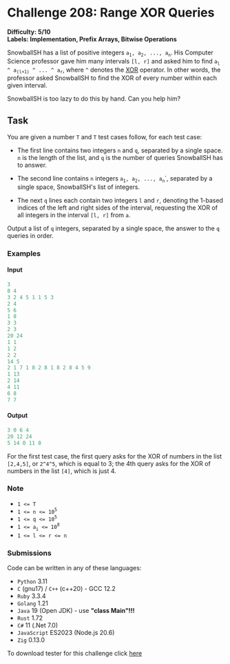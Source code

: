 # Challenge 208: Range XOR Queries

**Difficulty: 5/10  
Labels: Implementation, Prefix Arrays, Bitwise Operations**

SnowballSH has a list of positive integers `a`<sub>`1`</sub>`, a`<sub>`2`</sub>`, ..., a`<sub>`n`</sub>. His Computer Science professor gave him many intervals `[l, r]` and asked him to find `a`<sub>`l`</sub>` ^ a`<sub>`(l+1)`</sub>` ^ ... ^ a`<sub>`r`</sub>, where `^` denotes the [XOR](https://en.wikipedia.org/wiki/Bitwise_operation#XOR) operator. In other words, the professor asked SnowballSH to find the XOR of every number within each given interval.

SnowballSH is too lazy to do this by hand. Can you help him?

## Task

You are given a number `T` and `T` test cases follow, for each test case:

- The first line contains two integers `n` and `q`, separated by a single space. `n` is the length of the list, and `q` is the number of queries SnowballSH has to answer.

- The second line contains `n` integers `a`<sub>`1`</sub>`, a`<sub>`2`</sub>`, ..., a`<sub>`n`</sub>`, separated by a single space, SnowballSH's list of integers.

- The next `q` lines each contain two integers `l` and `r`, denoting the 1-based indices of the left and right sides of the interval, requesting the XOR of all integers in the interval `[l, r]` from `a`.

Output a list of `q` integers, separated by a single space, the answer to the `q` queries in order.

### Examples

#### Input

```rust
3
8 4
3 2 4 5 1 1 5 3
2 4
5 6
1 8
3 3
2 3
20 24
1 1
1 2
2 2
14 5
2 1 7 1 8 2 8 1 8 2 8 4 5 9
1 13
2 14
4 11
6 8
7 7
```

#### Output

```rust
3 0 6 4
20 12 24
5 14 0 11 8
```

For the first test case, the first query asks for the XOR of numbers in the list `[2,4,5]`, or `2^4^5`, which is equal to 3; the 4th query asks for the XOR of numbers in the list `[4]`, which is just 4.

### Note

- `1 <= T`
- `1 <= n <= 10`<sup>`5`</sup>
- `1 <= q <= 10`<sup>`5`</sup>
- `1 <= a`<sub>`i`</sub>` <= 10`<sup>`8`</sup>
- `1 <= l <= r <= n`

### Submissions

Code can be written in any of these languages:

- `Python` 3.11
- `C` (gnu17) / `C++` (c++20) - GCC 12.2
- `Ruby` 3.3.4
- `Golang` 1.21
- `Java` 19 (Open JDK) - use **"class Main"!!!**
- `Rust` 1.72
- `C#` 11 (.Net 7.0)
- `JavaScript` ES2023 (Node.js 20.6)
- `Zig` 0.13.0

To download tester for this challenge click [here](https://downgit.github.io/#/home?url=https://github.com/Pomroka/PreviousChallenges/tree/main/Challenge_208)
